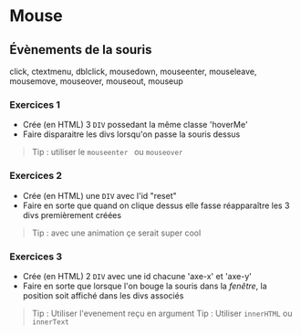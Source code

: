 # Mouse

## Évènements de la souris

click, ctextmenu, dblclick, mousedown, mouseenter, mouseleave, mousemove, mouseover, mouseout, mouseup

### Exercices 1

- Crée (en HTML) 3 `DIV` possedant la même classe 'hoverMe'
- Faire disparaitre les divs lorsqu'on passe la souris dessus

> Tip : utiliser le `mouseenter ` ou `mouseover `

### Exercices 2

- Crée (en HTML) une `DIV` avec l'id "reset"
- Faire en sorte que quand on clique dessus elle fasse réapparaître les 3 divs premièrement créées

> Tip : avec une animation çe serait super cool

### Exercices 3

- Crée (en HTML) 2 `DIV` avec une id chacune 'axe-x' et 'axe-y'
- Faire en sorte que lorsque l'on bouge la souris dans la *fenêtre*, la position soit affiché dans les divs associés

> Tip : Utiliser l'evenement reçu en argument
> Tip : Utiliser `innerHTML` ou `innerText`
